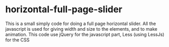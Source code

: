 horizontal-full-page-slider
===========================
This is a small simply code for doing a full page horizontal slider.
All the javascript is used for giving width and size to the elements, and to make animation.
This code use jQuery for the javascript part, Less (using LessJs) for the CSS

